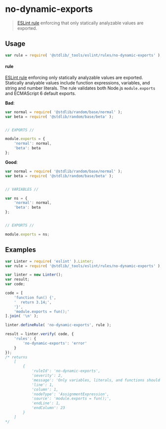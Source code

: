 <!--

@license Apache-2.0

Copyright (c) 2018 The Stdlib Authors.

Licensed under the Apache License, Version 2.0 (the "License");
you may not use this file except in compliance with the License.
You may obtain a copy of the License at

   http://www.apache.org/licenses/LICENSE-2.0

Unless required by applicable law or agreed to in writing, software
distributed under the License is distributed on an "AS IS" BASIS,
WITHOUT WARRANTIES OR CONDITIONS OF ANY KIND, either express or implied.
See the License for the specific language governing permissions and
limitations under the License.

-->

# no-dynamic-exports

> [ESLint rule][eslint-rules] enforcing that only statically analyzable values are exported.

<section class="intro">

</section>

<!-- /.intro -->

<section class="usage">

## Usage

```javascript
var rule = require( '@stdlib/_tools/eslint/rules/no-dynamic-exports' );
```

#### rule

[ESLint rule][eslint-rules] enforcing only statically analyzable values are exported. Statically analyable values include function expressions, variables, and string and number literals. The rule validates both Node.js `module.exports` and ECMAScript 6 default exports. 

**Bad**:

<!-- eslint-disable stdlib/no-dynamic-exports -->

```javascript
var normal = require( '@stdlib/random/base/normal' );
var beta = require( '@stdlib/random/base/beta' );


// EXPORTS //

module.exports = {
    'normal': normal,
    'beta': beta
};
```

**Good**:

```javascript
var normal = require( '@stdlib/random/base/normal' );
var beta = require( '@stdlib/random/base/beta' );


// VARIABLES //

var ns = {
    'normal': normal,
    'beta': beta
};


// EXPORTS //

module.exports = ns;
```

</section>

<!-- /.usage -->

<section class="examples">

## Examples

<!-- eslint no-undef: "error" -->

```javascript
var Linter = require( 'eslint' ).Linter;
var rule = require( '@stdlib/_tools/eslint/rules/no-dynamic-exports' );

var linter = new Linter();
var result;
var code;

code = [
    'function fun() {',
    '  return 3.14;',
    '}',
    'module.exports = fun();'
].join( '\n' );

linter.defineRule( 'no-dynamic-exports', rule );

result = linter.verify( code, {
    'rules': {
        'no-dynamic-exports': 'error'
    }
});
/* returns
    [
        {
            'ruleId': 'no-dynamic-exports',
            'severity': 2,
            'message': 'Only variables, literals, and functions should be exported',
            'line': 1,
            'column': 1,
            'nodeType': 'AssignmentExpression',
            'source': 'module.exports = fun();',
            'endLine': 1,
            'endColumn': 23
        }
    ]
*/
```

</section>

<!-- /.examples -->

<!-- Section for related `stdlib` packages. Do not manually edit this section, as it is automatically populated. -->

<section class="related">

</section>

<!-- /.related -->

<!-- Section for all links. Make sure to keep an empty line after the `section` element and another before the `/section` close. -->

<section class="links">

[eslint-rules]: https://eslint.org/docs/developer-guide/working-with-rules

</section>

<!-- /.links -->
